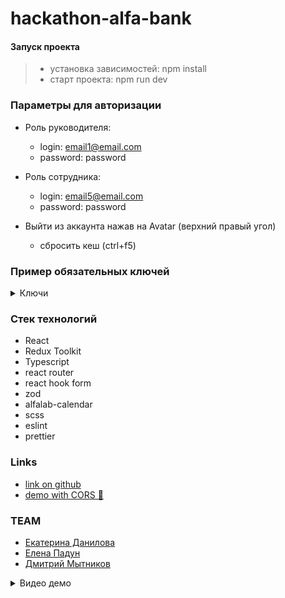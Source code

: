 # hackathon-alfa-bank

#### Запуск проекта

> * установка зависимостей: npm install
> * старт проекта: npm run dev

### Параметры для авторизации

* Роль руководителя:
    * login: email1@email.com
    * password: password

* Роль сотрудника:
    * login: email5@email.com
    * password: password
* Выйти из аккаунта нажав на Avatar (верхний правый угол)
    * сбросить кеш (ctrl+f5)

### Пример обязательных ключей

<details><summary>Ключи</summary>

* VITE_API_BASE_URL=http://alfabankhack.ddns.net:8000
* VITE_MEDIA_HOST=http://alfabankhack.ddns.net
* APP_TITLE=AlfaBankHackathon
* DESCRIPTION=AlfaBankHackathon
* SECRET=SECRET
* DATABASE_URL=postgresql+asyncpg://postgres:postgres@db:5432/postgres
* POSTGRES_DB=postgres
* POSTGRES_USER=postgres
* POSTGRES_PASSWORD=postgresAPP_TITLE=AlfaBankHackathon

</details>

### Стек технологий

* React
* Redux Toolkit
* Typescript
* react router
* react hook form
* zod
* alfalab-calendar
* scss
* eslint
* prettier

### Links

* [link on github](https://github.com/Dimitry-prog/hackathon-alfa-bank)
* [demo with CORS 🥲](https://hackathon-alfa-bank-qmex2t6ak-dmitrys-projects-6d1664f1.vercel.app/)

### TEAM

* [Екатерина Данилова](https://github.com/DEA2022)
* [Елена Падун](https://github.com/Milenium666)
* [Дмитрий Мытников](https://github.com/Dimitry-prog)

<details><summary>Видео демо</summary>

https://github.com/Dimitry-prog/hackathon-alfa-bank/assets/104152034/73495ebc-2283-4058-808f-1b806bdbdd18

</details>
